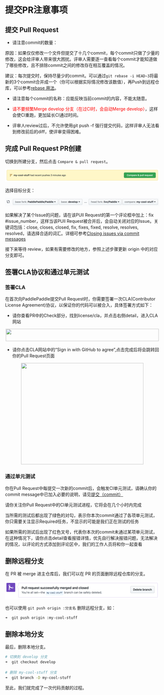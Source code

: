 # 提交PR注意事项

## 提交 Pull Request

- 请注意commit的数量：

原因：如果仅仅修改一个文件但提交了十几个commit，每个commit只做了少量的修改，这会给评审人带来很大困扰。评审人需要逐一查看每个commit才能知道做了哪些修改，且不排除commit之间的修改存在相互覆盖的情况。

建议：每次提交时，保持尽量少的commit。可以通过`git rebase -i HEAD~3`将最新的3个commit合并成一个（你可以根据实际情况修改该数值），再Push到远程仓库，可以参考[rebase 用法](https://www.jianshu.com/p/4a8f4af4e803)。

- 请注意每个commit的名称：应能反映当前commit的内容，不能太随意。

- <font color="#FF0000">请不要频繁Merge develop 分支（在过CI时，会自动Merge develop）</font>，这样会使CI重跑，更加延长CI通过时间。

- 评审人review过后，不允许使用git push -f 强行提交代码，这样评审人无法看到修改前后的diff，使评审变得困难。 

## 完成 Pull Request PR创建

切换到所建分支，然后点击 `Compare & pull request`。

![new_pull_request](../images/compare_pull_request.png)

选择目标分支：

![change_base](../images/change_base.png)

如果解决了某个Issue的问题，请在该PUll Request的第一个评论框中加上：fix #issue_number，这样当该PUll Request被合并后，会自动关闭对应的Issue。关键词包括：close, closes, closed, fix, fixes, fixed, resolve, resolves, resolved，请选择合适的词汇。详细可参考[Closing issues via commit messages](https://help.github.com/articles/closing-issues-via-commit-messages/)

接下来等待 review，如果有需要修改的地方，参照上述步骤更新 origin 中的对应分支即可。

## 签署CLA协议和通过单元测试

### 签署CLA

在首次向PaddlePaddle提交Pull Request时，你需要签署一次CLA(Contributor License Agreement)协议，以保证你的代码可以被合入，具体签署方式如下：

- 请你查看PR中的Check部分，找到license/cla，并点击右侧detail，进入CLA网站

<div align="center">

<img src="https://github.com/PaddlePaddle/FluidDoc/blob/release/1.1/doc/fluid/advanced_usage/development/contribute_to_paddle/img/cla_unsigned.png?raw=true"  height="40" width="500">

 </div>

- 请你点击CLA网站中的“Sign in with GitHub to agree”,点击完成后将会跳转回你的Pull Request页面

<div align="center">

<img src="https://github.com/PaddlePaddle/FluidDoc/blob/release/1.1/doc/fluid/advanced_usage/development/contribute_to_paddle/img/sign_cla.png?raw=true"  height="330" width="400">

 </div>


### 通过单元测试

你在Pull Request中每提交一次新的commit后，会触发CI单元测试，请确认你的commit message中已加入必要的说明，请见[提交（commit）](./local_dev_guide_cn.html#commit)

请你关注你Pull Request中的CI单元测试进程，它将会在几个小时内完成

当所需的测试后都出现了绿色的对勾，表示你本次commit通过了各项单元测试，你只需要关注显示Required任务，不显示的可能是我们正在测试的任务

如果所需的测试后出现了红色叉号，代表你本次的commit未通过某项单元测试，在这种情况下，请你点击detail查看报错详情，优先自行解决报错问题，无法解决的情况，以评论的方式添加到评论区中，我们的工作人员将和你一起查看


## 删除远程分支

在 PR 被 merge 进主仓库后，我们可以在 PR 的页面删除远程仓库的分支。

![delete_branch](../../guides/10_contribution/img/delete_branch.png)

也可以使用 `git push origin :分支名` 删除远程分支，如：

```bash
➜  git push origin :my-cool-stuff
```

## 删除本地分支

最后，删除本地分支。

```bash
# 切换到 develop 分支
➜  git checkout develop

# 删除 my-cool-stuff 分支
➜  git branch -D my-cool-stuff
```

至此，我们就完成了一次代码贡献的过程。
